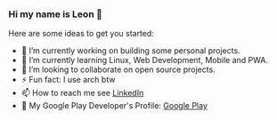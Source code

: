 ### Hi my name is Leon 👋

Here are some ideas to get you started:

- 🔭 I’m currently working on building some personal projects.
- 🌱 I’m currently learning Linux, Web Development, Mobile and PWA.
- 👯 I’m looking to collaborate on open source projects.
- ⚡ Fun fact: I use arch btw
- 📫 How to reach me see [LinkedIn](https://www.linkedin.com/in/leonribeirods/)
- :iphone: My Google Play Developer's Profile: [Google Play](https://play.google.com/store/apps/developer?id=Leon+Ribeiro)

